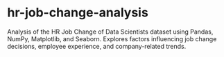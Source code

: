 # hr-job-change-analysis
Analysis of the HR Job Change of Data Scientists dataset using Pandas, NumPy, Matplotlib, and Seaborn. Explores factors influencing job change decisions, employee experience, and company-related trends.
